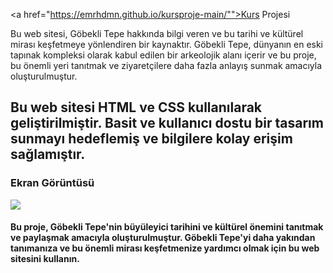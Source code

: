 <a href="https://emrhdmn.github.io/kursproje-main/"">Kurs Projesi</a>

Bu web sitesi, Göbekli Tepe hakkında bilgi veren ve bu tarihi ve kültürel mirası keşfetmeye yönlendiren bir kaynaktır. Göbekli Tepe, dünyanın en eski tapınak kompleksi olarak kabul edilen bir arkeolojik alanı içerir ve bu proje, bu önemli yeri tanıtmak ve ziyaretçilere daha fazla anlayış sunmak amacıyla oluşturulmuştur.

<h2>Bu web sitesi HTML ve CSS kullanılarak geliştirilmiştir. Basit ve kullanıcı dostu bir tasarım sunmayı hedeflemiş ve bilgilere kolay erişim sağlamıştır.</h2>


<h3> Ekran Görüntüsü</h3>

![](/screen1.png)

<h4>Bu proje, Göbekli Tepe'nin büyüleyici tarihini ve kültürel önemini tanıtmak ve paylaşmak amacıyla oluşturulmuştur. Göbekli Tepe'yi daha yakından tanımanıza ve bu önemli mirası keşfetmenize yardımcı olmak için bu web sitesini kullanın.</h4>

